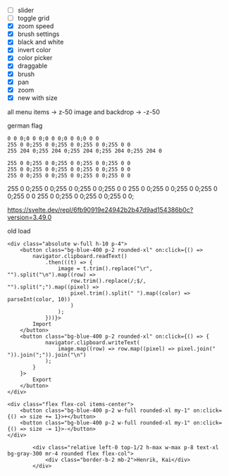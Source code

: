 
- [ ] slider
- [ ] toggle grid
- [x] zoom speed
- [x] brush settings
- [x] black and white 
- [x] invert color
- [x] color picker
- [x] draggable
- [x] brush
- [x] pan
- [x] zoom
- [x] new with size

all menu items -> z-50
image and backdrop -> -z-50

german flag

```
0 0 0;0 0 0;0 0 0;0 0 0;0 0 0
255 0 0;255 0 0;255 0 0;255 0 0;255 0 0
255 204 0;255 204 0;255 204 0;255 204 0;255 204 0

```

```
255 0 0;255 0 0;255 0 0;255 0 0;255 0 0
255 0 0;255 0 0;255 0 0;255 0 0;255 0 0
255 0 0;255 0 0;255 0 0;255 0 0;255 0 0
```
255 0 0;255 0 0;255 0 0;255 0 0;255 0 0
255 0 0;255 0 0;255 0 0;255 0 0;255 0 0
255 0 0;255 0 0;255 0 0;255 0 0;

https://svelte.dev/repl/6fb90919e24942b2b47d9ad154386b0c?version=3.49.0


old load
```sveltehtml
<div class="absolute w-full h-10 p-4">
    <button class="bg-blue-400 p-2 rounded-xl" on:click={() =>
        navigator.clipboard.readText()
            .then(((t) => {
                image = t.trim().replace("\r", "").split("\n").map((row) =>
                    row.trim().replace(/;$/, "").split(";").map((pixel) =>
                    pixel.trim().split(" ").map((color) => parseInt(color, 10))
                    )
                );
            }))}>
        Import
    </button>
    <button class="bg-blue-400 p-2 rounded-xl" on:click={() => {
            navigator.clipboard.writeText(
                image.map((row) => row.map((pixel) => pixel.join(" ")).join(";")).join("\n")
            );
        }
    }>
        Export
    </button>
</div>
```

```sveltehtml
<div class="flex flex-col items-center">
    <button class="bg-blue-400 p-2 w-full rounded-xl my-1" on:click={() => size += 1}>+</button>
    <button class="bg-blue-400 p-2 w-full rounded-xl my-1" on:click={() => size -= 1}>-</button>
</div>
```


```sveltehtml
        <div class="relative left-0 top-1/2 h-max w-max p-8 text-xl bg-gray-300 mr-4 rounded flex flex-col">
            <div class="border-b-2 mb-2">Henrik, Kai</div>
        </div>
```
